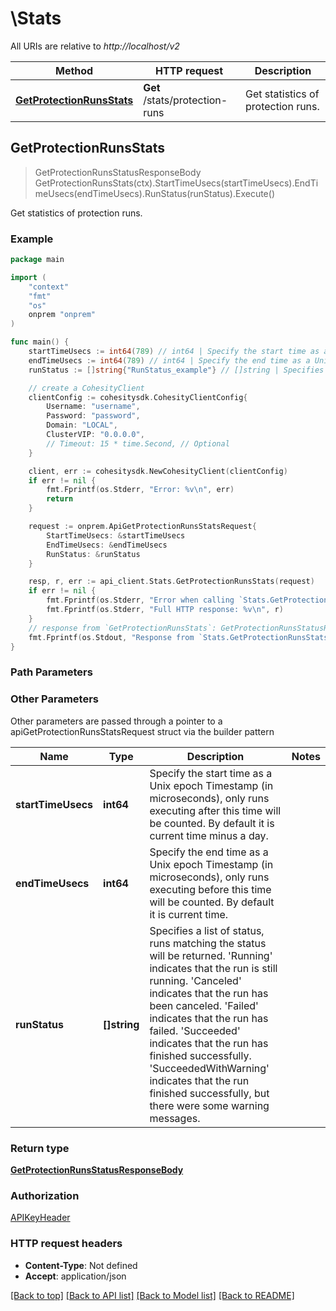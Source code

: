 # \Stats

All URIs are relative to *http://localhost/v2*

Method | HTTP request | Description
------------- | ------------- | -------------
[**GetProtectionRunsStats**](Stats.md#GetProtectionRunsStats) | **Get** /stats/protection-runs | Get statistics of protection runs.



## GetProtectionRunsStats

> GetProtectionRunsStatusResponseBody GetProtectionRunsStats(ctx).StartTimeUsecs(startTimeUsecs).EndTimeUsecs(endTimeUsecs).RunStatus(runStatus).Execute()

Get statistics of protection runs.



### Example

```go
package main

import (
    "context"
    "fmt"
    "os"
    onprem "onprem"
)

func main() {
    startTimeUsecs := int64(789) // int64 | Specify the start time as a Unix epoch Timestamp (in microseconds), only runs executing after this time will be counted. By default it is current time minus a day. (optional)
    endTimeUsecs := int64(789) // int64 | Specify the end time as a Unix epoch Timestamp (in microseconds), only runs executing before this time will be counted. By default it is current time. (optional)
    runStatus := []string{"RunStatus_example"} // []string | Specifies a list of status, runs matching the status will be returned. 'Running' indicates that the run is still running. 'Canceled' indicates that the run has been canceled. 'Failed' indicates that the run has failed. 'Succeeded' indicates that the run has finished successfully. 'SucceededWithWarning' indicates that the run finished successfully, but there were some warning messages. (optional)

    // create a CohesityClient
    clientConfig := cohesitysdk.CohesityClientConfig{
        Username: "username",
        Password: "password",
        Domain: "LOCAL",
        ClusterVIP: "0.0.0.0",
        // Timeout: 15 * time.Second, // Optional 
    }

    client, err := cohesitysdk.NewCohesityClient(clientConfig)
    if err != nil {
        fmt.Fprintf(os.Stderr, "Error: %v\n", err)
        return
    }

    request := onprem.ApiGetProtectionRunsStatsRequest{
        StartTimeUsecs: &startTimeUsecs
        EndTimeUsecs: &endTimeUsecs
        RunStatus: &runStatus
    }

    resp, r, err := api_client.Stats.GetProtectionRunsStats(request)
    if err != nil {
        fmt.Fprintf(os.Stderr, "Error when calling `Stats.GetProtectionRunsStats``: %v\n", err)
        fmt.Fprintf(os.Stderr, "Full HTTP response: %v\n", r)
    }
    // response from `GetProtectionRunsStats`: GetProtectionRunsStatusResponseBody
    fmt.Fprintf(os.Stdout, "Response from `Stats.GetProtectionRunsStats`: %v\n", resp)
}
```

### Path Parameters



### Other Parameters

Other parameters are passed through a pointer to a apiGetProtectionRunsStatsRequest struct via the builder pattern


Name | Type | Description  | Notes
------------- | ------------- | ------------- | -------------
 **startTimeUsecs** | **int64** | Specify the start time as a Unix epoch Timestamp (in microseconds), only runs executing after this time will be counted. By default it is current time minus a day. | 
 **endTimeUsecs** | **int64** | Specify the end time as a Unix epoch Timestamp (in microseconds), only runs executing before this time will be counted. By default it is current time. | 
 **runStatus** | **[]string** | Specifies a list of status, runs matching the status will be returned. &#39;Running&#39; indicates that the run is still running. &#39;Canceled&#39; indicates that the run has been canceled. &#39;Failed&#39; indicates that the run has failed. &#39;Succeeded&#39; indicates that the run has finished successfully. &#39;SucceededWithWarning&#39; indicates that the run finished successfully, but there were some warning messages. | 

### Return type

[**GetProtectionRunsStatusResponseBody**](GetProtectionRunsStatusResponseBody.md)

### Authorization

[APIKeyHeader](../README.md#APIKeyHeader)

### HTTP request headers

- **Content-Type**: Not defined
- **Accept**: application/json

[[Back to top]](#) [[Back to API list]](../README.md#documentation-for-api-endpoints)
[[Back to Model list]](../README.md#documentation-for-models)
[[Back to README]](../README.md)

